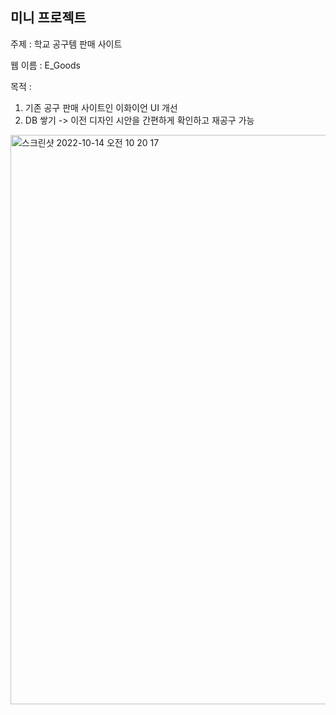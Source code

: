 ## 미니 프로젝트

주제 : 학교 공구템 판매 사이트

웹 이름 : E_Goods

목적 : 
1. 기존 공구 판매 사이트인 이화이언 UI 개선
2. DB 쌓기 -> 이전 디자인 시안을 간편하게 확인하고 재공구 가능
<img width="911" alt="스크린샷 2022-10-14 오전 10 20 17" src="https://user-images.githubusercontent.com/104717341/195740341-47fd9dca-f2a6-4998-881c-970c96908057.png">
